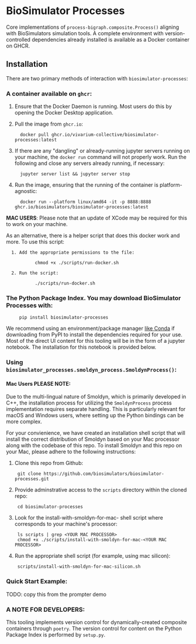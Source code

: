 # BioSimulator Processes


Core implementations of `process-bigraph.composite.Process()` aligning with BioSimulators simulation 
tools. A complete environment with version-controlled dependencies already installed is available as a Docker container on GHCR.


## Installation

There are two primary methods of interaction with `biosimulator-processes`:

### A container available on `ghcr`:


   1. Ensure that the Docker Daemon is running. Most users do this by opening the Docker Desktop application.
   2. Pull the image from `ghcr.io`:
         
            docker pull ghcr.io/vivarium-collective/biosimulator-processes:latest
   
   3. If there are any "dangling" or already-running jupyter servers running on your machine, the `docker run` command will not properly work. Run the following and close any servers already running, if necessary:
   
            jupyter server list && jupyter server stop

   4. Run the image, ensuring that the running of the container is platform-agnostic:
   
            docker run --platform linux/amd64 -it -p 8888:8888 ghcr.io/biosimulators/biosimulator-processes:latest


   **MAC USERS**: Please note that an update of XCode may be required for this to work on your machine.
   
   As an alternative, there is a helper script that does this docker work and more. To use this script:
   
      1. Add the appropriate permissions to the file:
            
               chmod +x ./scripts/run-docker.sh
   
      2. Run the script:
   
               ./scripts/run-docker.sh

### The Python Package Index. You may download BioSimulator Processes with: 

         pip install biosimulator-processes

We recommend using an environment/package manager [like Conda](https://conda.io/projects/conda/en/latest/index.html) if downloading from PyPI to 
install the dependencies required for your use. Most of the direct UI content for this tooling will be in the form of
a jupyter notebook. The installation for this notebook is provided below.

### Using `biosimulator_processes.smoldyn_process.SmoldynProcess()`: 

#### Mac Users PLEASE NOTE: 
Due to the multi-lingual nature of Smoldyn, which is primarily 
developed in C++, the installation process for utilizing 
the `SmoldynProcess` process implementation requires separate handling. This is particularly 
relevant for macOS and Windows users, where setting up the Python bindings can be more complex.

For your convienience, we have created an installation shell script that will install the correct distribution of 
Smoldyn based on your Mac processor along with the codebase of this repo. To install Smoldyn and this repo on your 
Mac, please adhere to the following instructions:

1. Clone this repo from Github:

        git clone https://github.com/biosimulators/biosimulator-processes.git

2. Provide adminstrative access to the `scripts` directory within the cloned repo:

        cd biosimulator-processes

3. Look for the install-with-smoldyn-for-mac-<YOUR MAC PROCESSOR> shell script where <YOUR MAC PROCESSOR> corresponds 
    to your machine's processor:

        ls scripts | grep <YOUR MAC PROCESSOR>
        chmod +x ./scripts/install-with-smoldyn-for-mac-<YOUR MAC PROCESSOR>

4. Run the appropriate shell script (for example, using mac silicon):

        scripts/install-with-smoldyn-for-mac-silicon.sh

### Quick Start Example:
TODO: copy this from the prompter demo

### A NOTE FOR DEVELOPERS:
This tooling implements version control for dynamically-created composite containers through
`poetry`. The version control for content on the Python Package Index is performed by 
`setup.py`.
